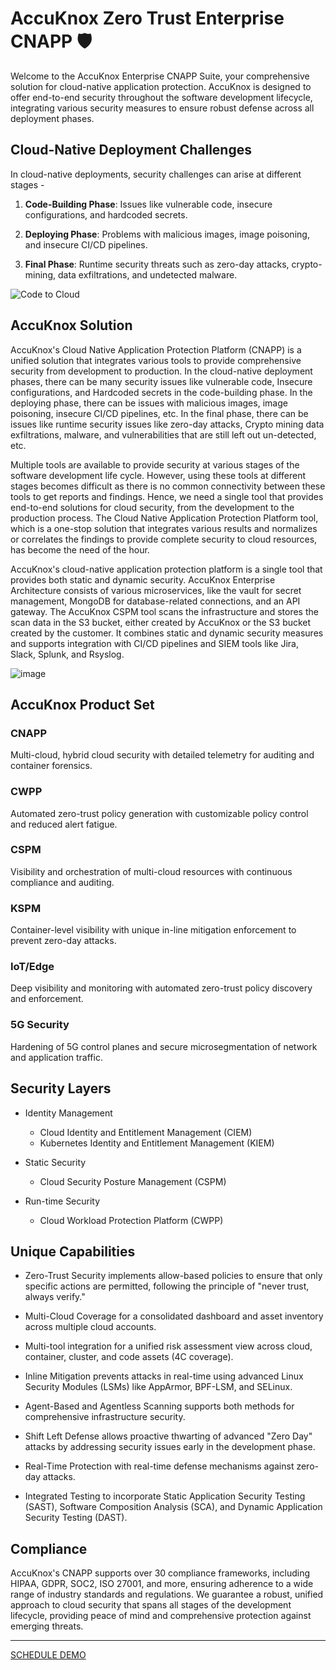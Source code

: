 # AccuKnox Zero Trust Enterprise CNAPP 🛡️

Welcome to the AccuKnox Enterprise CNAPP Suite, your comprehensive solution for cloud-native application protection. AccuKnox is designed to offer end-to-end security throughout the software development lifecycle, integrating various security measures to ensure robust defense across all deployment phases.


## Cloud-Native Deployment Challenges

In cloud-native deployments, security challenges can arise at different stages -

1. **Code-Building Phase**: Issues like vulnerable code, insecure configurations, and hardcoded secrets.

2. **Deploying Phase**: Problems with malicious images, image poisoning, and insecure CI/CD pipelines.

3. **Final Phase**: Runtime security threats such as zero-day attacks, crypto-mining, data exfiltrations, and undetected malware.

![Code to Cloud](https://lh7-us.googleusercontent.com/docsz/AD_4nXeSIRdj2E2dlJ3LhIsY8_IYcOTopZUHU82u1ylfwW3ox5bP0_MVaE234HjjMzBRLUwylKuLGX4-ZqEYLYB3RLXy2nDoH2xOqX6PcwyEpK4kX8TFf8i1A4m_ZBtNGmZSaBwW1-nXvNf9aaNq_C-bO3YbDirF?key=pfdZ2-A2YEK09WaRLhfqlg)

## AccuKnox Solution

AccuKnox's Cloud Native Application Protection Platform (CNAPP) is a unified solution that integrates various tools to provide comprehensive security from development to production. In the cloud-native deployment phases, there can be many security issues like vulnerable code, Insecure configurations, and Hardcoded secrets in the code-building phase. In the deploying phase, there can be issues with malicious images, image poisoning, insecure CI/CD pipelines, etc. In the final phase, there can be issues like runtime security issues like zero-day attacks, Crypto mining data exfiltrations, malware, and vulnerabilities that are still left out un-detected, etc.

Multiple tools are available to provide security at various stages of the software development life cycle. However, using these tools at different stages becomes difficult as there is no common connectivity between these tools to get reports and findings. Hence, we need a single tool that provides end-to-end solutions for cloud security, from the development to the production process. The Cloud Native Application Protection Platform tool, which is a one-stop solution that integrates various results and normalizes or correlates the findings to provide complete security to cloud resources, has become the need of the hour.

AccuKnox's cloud-native application protection platform is a single tool that provides both static and dynamic security. AccuKnox Enterprise Architecture consists of various microservices, like the vault for secret management, MongoDB for database-related connections, and an API gateway. The AccuKnox CSPM tool scans the infrastructure and stores the scan data in the S3 bucket, either created by AccuKnox or the S3 bucket created by the customer. It combines static and dynamic security measures and supports integration with CI/CD pipelines and SIEM tools like Jira, Slack, Splunk, and Rsyslog.

![image](https://github.com/accuknox/.github/assets/68660002/acf010de-27c1-454f-98f2-a2ae6801ea6e)


## AccuKnox Product Set

### CNAPP

Multi-cloud, hybrid cloud security with detailed telemetry for auditing and container forensics.

### CWPP

Automated zero-trust policy generation with customizable policy control and reduced alert fatigue.

### CSPM

Visibility and orchestration of multi-cloud resources with continuous compliance and auditing.

### KSPM

Container-level visibility with unique in-line mitigation enforcement to prevent zero-day attacks.

### IoT/Edge

Deep visibility and monitoring with automated zero-trust policy discovery and enforcement.

### 5G Security

Hardening of 5G control planes and secure microsegmentation of network and application traffic.

## Security Layers

* Identity Management
    * Cloud Identity and Entitlement Management (CIEM)
    * Kubernetes Identity and Entitlement Management (KIEM)

* Static Security
    * Cloud Security Posture Management (CSPM)

* Run-time Security
    * Cloud Workload Protection Platform (CWPP)

## Unique Capabilities

* Zero-Trust Security implements allow-based policies to ensure that only specific actions are permitted, following the principle of "never trust, always verify."

* Multi-Cloud Coverage for a consolidated dashboard and asset inventory across multiple cloud accounts.

* Multi-tool integration for a unified risk assessment view across cloud, container, cluster, and code assets (4C coverage).

* Inline Mitigation prevents attacks in real-time using advanced Linux Security Modules (LSMs) like AppArmor, BPF-LSM, and SELinux.

* Agent-Based and Agentless Scanning supports both methods for comprehensive infrastructure security.

* Shift Left Defense allows proactive thwarting of advanced "Zero Day" attacks by addressing security issues early in the development phase.

* Real-Time Protection with real-time defense mechanisms against zero-day attacks.

* Integrated Testing to incorporate Static Application Security Testing (SAST), Software Composition Analysis (SCA), and Dynamic Application Security Testing (DAST).

## Compliance

AccuKnox's CNAPP supports over 30 compliance frameworks, including HIPAA, GDPR, SOC2, ISO 27001, and more, ensuring adherence to a wide range of industry standards and regulations. We guarantee a robust, unified approach to cloud security that spans all stages of the development lifecycle, providing peace of mind and comprehensive protection against emerging threats.

- - -
[SCHEDULE DEMO](https://www.accuknox.com/contact-us)
